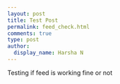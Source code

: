 ```yaml
---
layout: post
title: Test Post
permalink: feed_check.html
comments: true
type: post
author:
  display_name: Harsha N
---
```


Testing if feed is working fine or not
